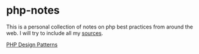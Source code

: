 # php-notes
This is a personal collection of notes on php best practices from around the web. 
I will try to include all my [sources](https://github.com/stlouisweb/php-notes/blob/master/sources.md).

[PHP Design Patterns](https://github.com/stlouisweb/php-notes/blob/master/phpnotes.md#php-design-patterns)
